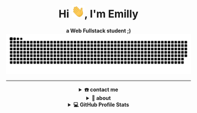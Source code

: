 <!--

Here are some ideas to get you started:

- 🔭 I’m currently working on ...
- 🌱 I’m currently learning ...
- 👯 I’m looking to collaborate on ...
- 🤔 I’m looking for help with ...
- 💬 Ask me about ...
- 📫 How to reach me: ...
- 😄 Pronouns: ...
- ⚡ Fun fact: ...
-->

<div align="center">
<h1 align="center">Hi <img width="35" src="./images/waving.gif">, I'm Emilly</h1>
<h4 align="center">a Web Fullstack student ;)

<div align="center">
  <a href="https://1999azzar.github.io/1999AZZAR/">
  <img  src="./images/grid-snake.svg"
       alt="snake" /></a>
</div>

-----
<details>
  <summary>☎️ contact me</summary>
<div>
  <samp>
    <h2 align="center">you can reach me by:</h2>
    <p align="center">
      <br/>
      <a href="https://www.linkedin.com/in/emilly-diedoviec-b2944b254/" target="blank"><img align="center"
         src="https://img.shields.io/badge/linkedin-%231DA1F2.svg?style=for-the-badge&logo=linkedin&logoColor=white"
         alt="azzar" height="30"/></a>
      <a href="mailto:emillydiedoviec@gmail.com" target="blank"><img align="center"
         src="https://img.shields.io/badge/gmail-EA4335.svg?style=for-the-badge&logo=gmail&logoColor=white"
         alt="azzar" height="30"/></a>
    </p>
  <p align="center">
      <a href="https://instagram.com/emilly_diedoviec" target="blank"><img align="center"
         src="https://img.shields.io/badge/instagram-%23E4405F.svg?style=for-the-badge&logo=Instagram&logoColor=white"
         alt="azzar" height="30"/></a>
      <br>
    </p>
  </samp>
</div>
</details>

<details>
  <summary>🧮 about</summary>
<div>
<samp>
<h2 align="center">About this Account</h2>
 <p align="center">
📕- School: I am an Web Fullstack student at Growdev. And finishing High School this year at Israelita Brasileiro.
<p align="center">
💻- My hobbies: I love art, drawing, creating and crocheting. In my free time I watch videos or movies/series.
</p>
<p align="center">
🤓- Learning: I'm currently learning HTML, CSS,   GitHub and Git.
</p>
<p align="center">
📚- Languages: My national language is Portuguese and I'm upper intermediate level in english.
</p>
</samp>
</div>
</details>

<details> 
  <summary>💻 GitHub Profile Stats</summary>
  <div>
  <samp>
    <h2 align="center"> Github stats </h2>
      <br/>
    <details open>
  <summary><h3>Languages</h3></summary>
            <p align="center">
        <a href="https://github.com/EmillyDiedoviec">
          <img src="https://github-readme-stats.vercel.app/api/top-langs/?username=EmillyDiedoviec&langs_count=6&theme=gruvbox&layout=compact&hide_border=true"
          alt="EmillyDiedoviec :: overall Top Langs " /></a>
      </p>
        <p align="center">
          <a href="https://github.com/EmillyDiedoviec">
          <img width="45%" src="https://github-profile-summary-cards.vercel.app/api/cards/repos-per-language?username=EmillyDiedoviec&theme=gruvbox&layout=compact&hide_border=true"
          alt="EmillyDiedoviec :: Top Langs by repo" />
          <img width="45%" src="https://github-profile-summary-cards.vercel.app/api/cards/most-commit-language?username=EmillyDiedoviec&theme=gruvbox&layout=compact&hide_border=true"
          alt="EmillyDiedoviec :: Top Langs by commit" />
          </a>
        </p>
</details>
